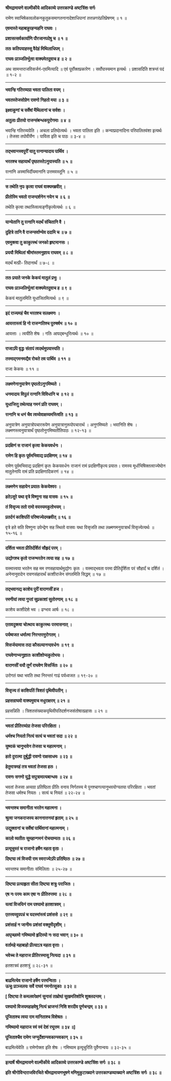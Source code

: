 **श्रीमद्रामायणे वाल्मीकीये आदिकाव्ये उत्तरकाण्डे अष्टत्रिंशः सर्गः**

रामेण स्वाभिषेकावलोकनकुतुकसमागतनानादेशाधिपानां तत्तन्नगरंप्रतिप्रेषणम् ॥ १ ॥

**एवमास्ते महाबाहुरहन्यहनि राघवः ।**

**प्रशासत्सर्वकार्याणि पौरजानपदेषु च ॥ १ ॥**

**ततः कतिपयाहस्सु वैदेहं मिथिलाधिपम् ।**

**राघवः प्राञ्जलिर्भूत्वा वाक्यमेतदुवाच ह ॥ २ ॥**

अथ सामन्तराजविसर्जनं-एवमित्यादि ॥ एवं पूर्वोक्तप्रकारेण । सर्वोपास्यमान इत्यर्थः । प्रशासदिति शत्रन्तं पदं ॥ १-२ ॥

****

**भवान्हि गतिरव्यग्रा भवता पालिता वयम् ।**

**भवतस्तेजसोग्रेण रावणो निहतो मया ॥ ३ ॥**

**इक्ष्वाकूणां च सर्वेषां मैथिलानां च सर्वशः ।**

**अतुलाः प्रीतयो राजन्संबन्धकपुरोगमाः ॥ ४ ॥**

भवान्हि गतिरव्यग्रेति । अचला प्रतिष्ठेत्यर्थः । भवता पालिता इति । कन्याप्रदानादिना परिपालितवंशा इत्यर्थः । तेजसा तपोवीर्येण । पाविता इति च पाठः ॥ ३-४ ॥

****

**तद्भवान्त्स्वपुरीं यातु रत्नान्यादाय पार्थिव ।**

**भरतश्च सहायार्थं पृष्ठतस्तेऽनुयास्यति ॥ ५ ॥**

रत्नानि अस्माभिर्दीयमानानि उत्तमवस्तूनि ॥ ५ ॥

****

**स तथेति नृपः कृत्वा राघवं वाक्यमब्रवीत् ।**

**प्रीतोस्मि भवतो राजन्दर्शनेन नयेन च ॥ ६ ॥**

तथेति कृत्वा तथास्त्वित्यङ्गीकृत्येत्यर्थः ॥ ६ ॥

****

**यान्येतानि तु रत्नानि मदर्थं संचितानि वै ।**

**दुहित्रे तानि वै राजन्सर्वाण्येव ददामि च ॥ ७ ॥**

**एवमुक्त्वा तु काकुत्स्थं जनको हृष्टमानसः ।**

**प्रययौ मिथिलां श्रीमांस्तमनुज्ञाय राघवम् ॥ ८ ॥**

मदर्थं मत्प्री- तिदानार्थं ॥ ७-८ ॥

****

**ततः प्रयाते जनके केकयं मातुलं प्रभुः ।**

**राघवः प्राञ्जलिर्भूत्वां वाक्यमेतदुवाच ह ॥ ९ ॥**

केकयं मातुलमिति युधाजितमित्यर्थः ॥ ९ ॥

****

**इदं राज्यमहं चैव भरतश्च सलक्ष्मणः ।**

**आयत्तास्त्वं हि नो राजन्गतिश्च पुरुषर्षभ ॥ १० ॥**

आयत्ताः । त्वयीति शेषः । गतिः आपद्बन्धुरित्यर्थः ॥ १० ॥

****

**राजाऽपि वृद्धः संतापं त्वदर्थमुपयास्यति ।**

**तस्माद्गमनमद्यैव रोचते तव पार्थिव ॥ ११ ॥**

राजा केकयः ॥ ११ ॥

****

**लक्ष्मणेनानुयात्रेण पृष्ठतोऽनुगमिष्यते ।**

**धनमादाय विपुलं रत्नानि विविधानि च ॥ १२ ॥**

**युधाजित्तु तथेत्याह गमनं प्रति राघवम् ।**

**रत्नानि च धनं चैव त्वय्येवाक्षय्यमस्त्विति ॥ १३ ॥**

अनुयात्रेण अनुयात्रोपचाररूपेण अनुयात्रानुरूपोपचारार्थ । अनुगमिष्यते । भवानिति शेषः । लक्ष्मणस्त्वनुयात्रार्थं पृष्ठतोनुगमिष्यतीतिपाठः ॥ १२-१३ ॥

****

**प्रदक्षिणं स राजानं कृत्वा केकयवर्धनः ।**

**रामेण हि कृतः पूर्वमभिवाद्य प्रदक्षिणम् ॥ १४ ॥**

रामेण पूर्वमभिवाद्य प्रदक्षिणं कृतः केकयवर्धनः राजानं रामं प्रदक्षिणीकृत्य प्रयातः। रामस्य मूर्धाभिषिक्तत्वाज्येष्ठेन मातुलेनापि रामं प्रति प्रदक्षिणादिकरणं ॥ १४ ॥

****

**लक्ष्मणेन सहायेन प्रयातः केकयेश्वरः ।**

**हतेऽसुरे यथा वृत्रे विष्णुना सह वासवः ॥ १५ ॥**

**तं विसृज्य ततो रामो वयस्यमकुतोभयम् ।**

**प्रतर्दनं काशिपतिं परिष्वज्येदमब्रवीत् ॥ १६ ॥**

वृत्रे हते सति विष्णुना उपेन्द्रेण सह स्थितो वासवः यथा विसृजति तथा लक्ष्मणमनुयात्रार्थं विसृज्येत्यर्थः ॥ १५-१६ ॥

****

**दर्शिता भवता प्रीतिर्दर्शितं सौहृदं परम् ।**

**उद्योगश्च कृतो राजन्भरतेन त्वया सह ॥ १७ ॥**

यस्मात्त्वया भरतेन सह मम रणसहायार्थमुद्योगः कृतः । यस्माद्भवता परमा प्रीतिर्दृर्शिता परं सौहार्दं च दर्शितं । अनेनानुवादेन रावणसंहारार्थं काशीराजेन संगतमिति सिद्धम् ॥ १७ ॥

****

**तद्भवानद्य काशेय पुरीं वाराणसीं व्रज ।**

**रमणीयां त्वया गुप्तां सुप्रकाशां सुतोरणाम् ॥ १८ ॥**

काशेय काशीदेशे भव । ढग्भाव आर्षः ॥ १८ ॥

****

**एतावदुक्त्वा चोत्थाय काकुत्स्थः परमासनात् ।**

**पर्यष्वजत धर्मात्मा निरन्तरमुरोगतम् ।**

**विसर्जयामास तदा कौसल्यानन्दवर्धनः ॥ १९ ॥**

**राघवेणाभ्यनुज्ञातः काशीशोप्यकुतोभयः ।**

**वाराणसीं ययौ तूर्णं राघवेण विसर्जितः ॥ २० ॥**

उरोगतं यथा भवति तथा निरन्तरं गाढं पर्यध्वजत ॥ १९-२० ॥

****

**विसृज्य तं काशिपतिं त्रिशतं पृथिवीपतीन् ।**

**प्रहसन्राघवो वाक्यमुवाच मधुराक्षरम् ॥ २१ ॥**

प्रहसन्निति । त्रिशतसंख्याकपृथिवीपतिदर्शनजसंतोषात्प्रहासः ॥ २१ ॥

****

**भवतां प्रीतिरव्यंग्रा तेजसा परिरक्षिता ।**

**धर्मश्च नियतो नित्यं सत्यं च भवतां सदा ॥ २२ ॥**

**युष्माकं चानुभावेन तेजसा च महात्मनाम् ।**

**हतो दुरात्मा दुर्बुद्धी रावणो राक्षसाधमः ॥ २३ ॥**

**हेतुमात्रमहं तत्र भवतां तेजसा हतः ।**

**रावणः सगणो युद्धे सपुत्रामात्यबान्धवः ॥ २४ ॥**

भवतां तेजसा अव्यग्रा प्रतिष्ठिता प्रीतिः वनाय निर्गतस्य मे पुनश्चागत्यानुभवयोग्यतया परिरक्षिता । भवतां तेजसा धर्मश्च नियतः । सत्यं च नियतं ॥ २२-२४ ॥

****

**भवन्तश्च समानीता भरतेन महात्मना ।**

**श्रुत्वा जनकराजस्य काननात्तनयां हृताम् ॥ २५ ॥**

**उद्युक्तानां च सर्वेषां पार्थिवानां महात्मनाम् ।**

**कालो व्यतीतः सुमहान्गमनं रोचयाम्यतः ॥ २६ ॥**

**प्रत्यूचुस्तं च राजानो हर्षेण महता वृताः ।**

**दिष्ट्या त्वं विजयी राम स्वराज्येऽपि प्रतिष्ठितः ॥ २७ ॥**

भवन्तश्च समानीताः संमिलिताः ॥ २५-२७ ॥

****

**दिष्ट्या प्रत्याहृता सीता दिष्ट्या शत्रुः पराजितः ।**

**एष नः परमः काम एषा नः प्रीतिरुत्तमा ॥ २८ ॥**

**यत्वां विजयिनं राम पश्यामो हतशात्रवम् ।**

**एतत्त्वय्युपपन्नं च यदस्मांस्त्वं प्रशंससे ॥ २९ ॥**

**प्रशंसार्ह न जानीमः प्रशंसां वक्तुमीदृशीम् ।**

**आपृच्छामो गमिष्यामो हृदिस्यो नः सदा भवान् ॥ ३० ॥**

**वर्तामहे महाबाहो प्रीत्याऽत्र महता वृत्ताः ।**

**भवेच्च ते महाराज प्रीतिरस्मासु नित्यदा ॥ ३१ ॥**

हतशात्रवं हतशत्रुं ॥ २८-३१ ॥

****

**बाढमित्येव राजानो हर्षेण परमन्विताः ।  
ऊचुः प्राञ्जलयः सर्वे राघवं गमनोत्सुकाः ॥ ३२ ॥**

**\[ दिष्ट्या ते कमलवरेक्षणं सुनासं ताम्रोष्ठं सुखमतिशोभि शुक्लदन्तम् ।**

**पश्यामो विजयमहाहवेषु नित्यं भ्राजन्तं निशि शरदीव पूर्णचन्द्रम् ॥ ३३ ॥**

**पूजिताश्च त्वया राम मानिताश्च विशेषतः ।**

**गमिष्यामो महाराज स्वं स्वं देशं रघूत्तम ॥ ३४ ॥\]**

**पूजिताश्चैव रामेण जग्मुर्देशान्स्वकान्स्वकान् ॥ ३५ ॥**

बाढमित्येवेति ॥ रामेणोक्ता इति शेषः । गमिष्याम इत्यूचुरिति पूर्वेणान्वयः ॥ ३२-३५ ॥

****

**इत्यार्षे श्रीमद्रामायणे वाल्मीकीये आदिकाव्ये उत्तरकाण्डे अष्टत्रिंशः सर्गः ॥ ३८ ॥**

**इति श्रीगोविन्दराजविरचिते श्रीमद्रामायणभूषणे मणिमुकुटाख्याने उत्तरकाण्डव्याख्याने अष्टत्रिंशः सर्गः ॥ ३८ ॥**
